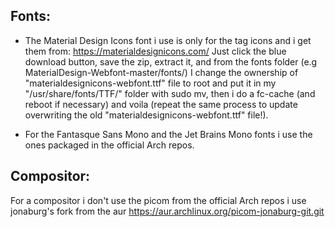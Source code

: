 Fonts:
------
- The Material Design Icons font i use is only for the tag icons and i get them from: https://materialdesignicons.com/
Just click the blue download button, save the zip, extract it, and from the fonts folder (e.g MaterialDesign-Webfont-master/fonts/)
I change the ownership of "materialdesignicons-webfont.ttf" file to root and put it in my "/usr/share/fonts/TTF/" folder with sudo mv,
then i do a fc-cache (and reboot if necessary) and voila (repeat the same process to update overwriting the old "materialdesignicons-webfont.ttf" file!).

- For the Fantasque Sans Mono and the Jet Brains Mono fonts i use the ones packaged in the official Arch repos.

Compositor:
-----------

  For a compositor i don't use the picom from the official Arch repos i use jonaburg's fork from the aur
  https://aur.archlinux.org/picom-jonaburg-git.git
